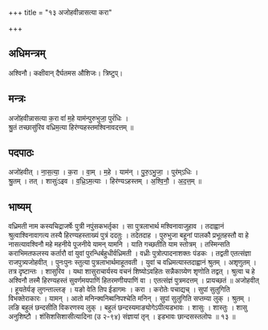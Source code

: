 +++
title = "१३ अजोहवीन्नासत्या करा"

+++
## अधिमन्त्रम्
अश्विनौ। कक्षीवान् दैर्घतमस औशिजः। त्रिष्टुप्।

## मन्त्रः
अजो॑हवीन्नासत्या क॒रा वां॑ म॒हे याम॑न्पुरुभुजा॒ पुरं॑धिः ।  
श्रु॒तं तच्छासु॑रिव वध्रिम॒त्या हिर॑ण्यहस्तमश्विनावदत्तम् ॥

## पदपाठः
अजो॑हवीत् । ना॒स॒त्या॒ । क॒रा । वा॒म् । म॒हे । याम॑न् । पु॒रु॒ऽभु॒जा॒ । पुर॑म्ऽधिः ।  
श्रु॒तम् । तत् । शासुः॑ऽइव । व॒ध्रि॒ऽम॒त्याः । हिर॑ण्यऽहस्तम् । अ॒श्वि॒नौ॒ । अ॒द॒त्त॒म् ॥

## भाष्यम्
वध्रिमती नाम कस्यचिद्राजर्षेः पुत्री नपुंसकभर्तृका । सा पुत्रलाभार्थ मश्विनावाजुहाव । तदाह्वानं श्रुत्वाश्विनावागत्य तस्यै हिरण्यहस्ताख्यं पुत्रं ददतुः । तदेतदाह । पुरुभुजा बहूनां पालकौ प्रभूतहस्तौ वा हे नासत्यावश्विनौ महे महनीये पूजनीये यामन् यामनि । याति गच्छतीति याम स्तोत्रम् । तस्मिन्सति कराभिमतफलस्य कर्तारौ वां युवां पुरन्धिर्बहुधीर्वध्रिमती । वध्रीः पुत्रोत्पादनाशक्तः पंडकः । तद्वती एतत्संज्ञा राजपुत्र्यजोहवीत् । पुनःपुनः स्तुत्या पुत्रलाभार्थमाहूतवती । युवां च वध्रिमत्यास्तदाह्वानं श्रुतम् । अशृणुतम् । तत्र दृष्टान्तः । शासुरिव । यथा शासुराचार्यस्य वचनं शिष्योऽवहितः सन्नैकाग्र्येण शृणोति तद्वत् । श्रुत्वा च हे अश्विनौ तस्मै हिरण्यहस्तं सुवर्णमयपाणिं हितरमणीयपाणिं वा । एतत्संज्ञं पुत्रमदत्तम् । प्रायच्छतं ॥ अजोहवीत् । हूयतेर्यङ् लुगन्ताल्लङ् । यङो वेति तिप ईडागमः । करा । करोतेः पचाद्यच् । सुपां सुलुगिति विभक्तेराकारः । यामन् । आतो मनिन्क्वनिब्वनिपश्चेति मनिन् । सुपां सुलुगिति सप्तम्या लुक् । श्रुतम् । लङि बहुलं छन्दसीति विकरणस्य लुक् । बहुलं छन्दस्यमाङ्योगेऽपीत्यडभावः । शासुः । शास्तुः । शासु अनुशिष्टौ । शंसिशसिशासीत्यादिना (उ २-९४) संज्ञायां तृन् । इडभावः छान्दसस्तलोपः ॥ १३ ॥